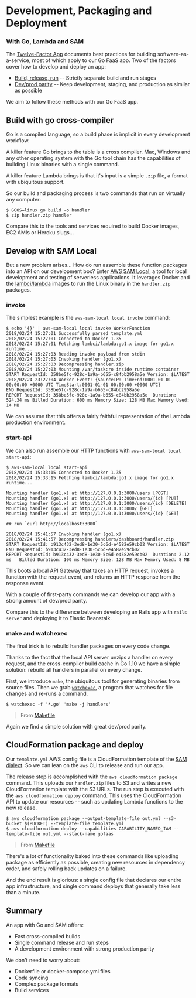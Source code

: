 # Development, Packaging and Deployment
### With Go, Lambda and SAM

The [Twelve-Factor App](https://12factor.net/) documents best practices for building software-as-a-service, most of which apply to our Go FaaS app. Two of the factors cover how to develop and deploy an app:

* [Build, release, run](https://12factor.net/build-release-run) -- Strictly separate build and run stages
* [Dev/prod parity](https://12factor.net/dev-prod-parity) -- Keep development, staging, and production as similar as possible

We aim to follow these methods with our Go FaaS app.

## Build with go cross-compiler

Go is a compiled language, so a build phase is implicit in every development workflow.

A killer feature Go brings to the table is a cross compiler. Mac, Windows and any other operating system with the Go tool chain has the capabilities of building Linux binaries with a single command.

A killer feature Lambda brings is that it's input is a simple `.zip` file, a format with ubiquitous support.

So our build and packaging process is two commands that run on virtually any computer:

```shell
$ GOOS=linux go build -o handler
$ zip handler.zip handler
```

Compare this to the tools and services required to build Docker images, EC2 AMIs or Heroku slugs...

## Develop with SAM Local

But a new problem arises... How do run assemble these function packages into an API on our development box? Enter [AWS SAM Local](https://github.com/awslabs/aws-sam-local), a tool for local development and testing of serverless applications. It leverages Docker and the [lambci/lambda](https://hub.docker.com/r/lambci/lambda/) images to run the Linux binary in the `handler.zip` packages.

### invoke

The simplest example is the `aws-sam-local local invoke` command:

```shell
$ echo '{}' | aws-sam-local local invoke WorkerFunction
2018/02/24 15:27:01 Successfully parsed template.yml
2018/02/24 15:27:01 Connected to Docker 1.35
2018/02/24 15:27:01 Fetching lambci/lambda:go1.x image for go1.x runtime...
2018/02/24 15:27:03 Reading invoke payload from stdin
2018/02/24 15:27:03 Invoking handler (go1.x)
2018/02/24 15:27:03 Decompressing handler.zip
2018/02/24 15:27:03 Mounting /var/task:ro inside runtime container
START RequestId: 358be5fc-928c-1a9a-b655-c84bb2958a5e Version: $LATEST
2018/02/24 23:27:04 Worker Event: {SourceIP: TimeEnd:0001-01-01 00:00:00 +0000 UTC TimeStart:0001-01-01 00:00:00 +0000 UTC}
END RequestId: 358be5fc-928c-1a9a-b655-c84bb2958a5e
REPORT RequestId: 358be5fc-928c-1a9a-b655-c84bb2958a5e	Duration: 524.34 ms	Billed Duration: 600 ms	Memory Size: 128 MB	Max Memory Used: 14 MB
```

We can assume that this offers a fairly faithful representation of the Lambda production environment.

### start-api

We can also run assemble our HTTP functions with `aws-sam-local local start-api`:

```shell
$ aws-sam-local local start-api
2018/02/24 15:33:15 Connected to Docker 1.35
2018/02/24 15:33:15 Fetching lambci/lambda:go1.x image for go1.x runtime...

Mounting handler (go1.x) at http://127.0.0.1:3000/users [POST]
Mounting handler (go1.x) at http://127.0.0.1:3000/users/{id} [PUT]
Mounting handler (go1.x) at http://127.0.0.1:3000/users/{id} [DELETE]
Mounting handler (go1.x) at http://127.0.0.1:3000/ [GET]
Mounting handler (go1.x) at http://127.0.0.1:3000/users/{id} [GET]

## run `curl http://localhost:3000`

2018/02/24 15:41:57 Invoking handler (go1.x)
2018/02/24 15:41:57 Decompressing handlers/dashboard/handler.zip
START RequestId: b913c432-3ed8-1e30-5c6d-e4582e59cb02 Version: $LATEST
END RequestId: b913c432-3ed8-1e30-5c6d-e4582e59cb02
REPORT RequestId: b913c432-3ed8-1e30-5c6d-e4582e59cb02	Duration: 2.12 ms	Billed Duration: 100 ms	Memory Size: 128 MB	Max Memory Used: 8 MB
```

This boots a local API Gateway that takes an HTTP request, invokes a function with the request event, and returns an HTTP response from the response event.

With a couple of first-party commands we can develop our app with a strong amount of dev/prod parity.

Compare this to the difference between developing an Rails app with `rails server` and deploying it to Elastic Beanstalk.

### make and watchexec

The final trick is to rebuild handler packages on every code change.

Thanks to the fact that the local API server unzips a handler on every request, and the cross-compiler build cache in Go 1.10 we have a simple solution: rebuild all handlers in parallel on every change.

First, we introduce `make`, the ubiquitous tool for generating binaries from source files. Then we grab [`watchexec`](https://github.com/mattgreen/watchexec), a program that watches for file changes and re-runs a command.

```shell
$ watchexec -f '*.go' 'make -j handlers'
```
> From [Makefile](Makefile)

Again we find a simple solution with great dev/prod parity.

## CloudFormation package and deploy

Our `template.yml` AWS config file is a CloudFormation template of the [SAM dialect](https://github.com/awslabs/serverless-application-model/blob/master/versions/2016-10-31.md). So we can lean on the `aws` CLI to release and run our app.

The release step is accomplished with the `aws cloudformation package` command. This uploads our `handler.zip` files to S3 and writes a new CloudFormation template with the S3 URLs. The run step is executed with the `aws cloudformation deploy` command. This uses the CloudFormation API to update our resources -- such as updating Lambda functions to the new release.

```shell
$ aws cloudformation package --output-template-file out.yml --s3-bucket $(BUCKET) --template-file template.yml
$ aws cloudformation deploy --capabilities CAPABILITY_NAMED_IAM --template-file out.yml --stack-name gofaas
```
> From [Makefile](Makefile)

There's a lot of functionality baked into these commands like uploading package as efficiently as possible, creating new resources in dependency order, and safely rolling back updates on a failure.

And the end result is glorious: a single config file that declares our entire app infrastructure, and single command deploys that generally take less than a minute.

## Summary

An app with Go and SAM offers:

- Fast cross-compiled builds
- Single command release and run steps
- A development environment with strong production parity

We don't need to worry about:

- Dockerfile or docker-compose.yml files
- Code syncing
- Complex package formats
- Build services
